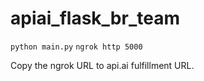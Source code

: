 # apiai_flask_br_team

`python main.py`
`ngrok http 5000`

Copy the ngrok URL to api.ai fulfillment URL.  
